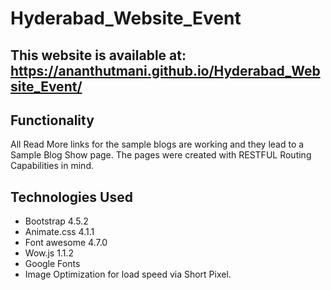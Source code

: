 # Hyderabad_Website_Event

## This website is available at: https://ananthutmani.github.io/Hyderabad_Website_Event/

## Functionality

All Read More links for the sample blogs are working and they lead to a Sample Blog Show page. The pages were created with RESTFUL Routing Capabilities in mind.

## Technologies Used

* Bootstrap 4.5.2
* Animate.css 4.1.1
* Font awesome 4.7.0
* Wow.js 1.1.2
* Google Fonts
* Image Optimization for load speed via Short Pixel.